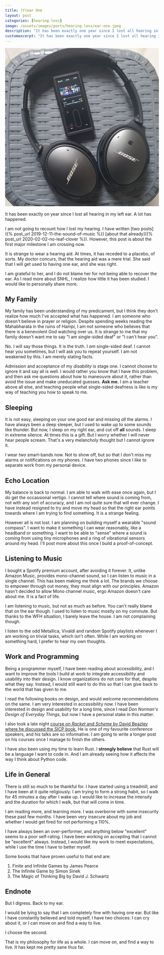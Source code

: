 ```yaml
---
title: (Y)ear One
layout: post
categories: [hearing-loss]
image: /assets/images/posts/hearing-loss/ear-one.jpeg
description: "It has been exactly one year since I lost all hearing in my left ear. Here's how I am coping."
customexcerpt: "It has been exactly one year since I lost all hearing in my left ear."
---
```


![Headphones image](/assets/images/posts/hearing-loss/ear-one.jpeg)

It has been exactly on year since I lost all hearing in my left ear. A lot has happened.

I am not going to recount how I lost my hearing. I have written
[two posts]({% post_url 2019-12-11-the-sound-of-music %})
[about that already]({% post_url 2020-02-02-no-leaf-clover %}).
However, this post is about the first major milestone I am crossing now.

It is strange to wear a hearing aid. At times, it has receded to a placebo, of sorts.
My doctor concurs, that the hearing aid was a mere trial.
She said that I will get used to having one ear, and she was right.

I am grateful to her, and I do not blame her for not being able to recover the ear.
As I read more about SNHL, I realize how little it has been studied. I would like to personally share more.


## My Family

My family has been understanding of my predicament, but I think they don't realize how much I've accepted what
has happened. I am someone who doesn't believe in prayer or religion. Despite spending weeks reading the Mahabharata
in the ruins of Hampi, I am not someone who believes that there is a benevolent God watching over us.
It is strange to me that my family doesn't want me to say "I am single-sided deaf" or "I can't hear you".

No. I will say those things. It is the truth. I *am* single-sided deaf. I cannot hear you sometimes,
but I will ask you to repeat yourself. I am not weakened by this. I am merely stating facts.

Admission and acceptance of my *disability* is stage one. I cannot choose to ignore it and say all is well.
I would rather you know that I have this problem, and then ask me questions about how to maneouvre about it,
rather than avoid the issue and make uneducated guesses. **Ask me.** I am a teacher above all else, and teaching
people what single-sided deafness is like is my way of teaching you how to speak to me.

## Sleeping

It is not easy, sleeping on your one good ear and missing *all* the alarms. I have always been a deep sleeper,
but I used to wake up to some sounds like thunder. But now, I sleep on my right ear, and cut off **all** sounds.
I sleep in extreme silence. At times this is a gift. But I worry whether I will never hear people scream.
That's a very melancholy thought but I cannot ignore it.

I wear *two* smart-bands now. Not to show off, but so that I don't miss my alarms or notifications on my phones.
I have two phones since I like to separate work from my personal device.

## Echo Location

My balance is back to normal. I am able to walk with ease once again, but I do get the occassional vertigo.
I cannot tell where sound is coming from, not with any sort of accuracy, and I am not quite sure that will ever change.
I have instead resigned to try and move my head so that the right ear points towards where I am trying to find something.
It is a strange feeling.

However all is not lost. I am planning on building myself a wearable "sound compass". I want to make it something I can
wear reasonably, like a headband or something. I want to be able to "sense" where a sound is coming from using tiny microphones and a ring of vibrational sensors around my head. I'll post more about this once I build a proof-of-concept.

## Listening to Music

I bought a Spotify premium account, after avoiding it forever.
It, unlike Amazon Music, provides mono-channel sound, so I can listen to music in a single channel.
This has been making me think a lot. The brands we choose to empower through out money, they must align with our principles.
Amazon hasn't decided to allow Mono channel music, ergo Amazon doesn't care about me. It is a fact of life.

I am listening to music, but not as much as before. You can't really blame that on the ear though. I used to listen
to music mostly on my commute. But thanks to the WFH situation, I barely leave the house. I am not complaining though.

I listen to the odd Metallica, Vivaldi and random Spotify playlists whenever I am working on trivial tasks, which isn't
often. While I am working on something hard, I prefer to hear my own thoughts.

## Work and Programming

Being a programmer myself, I have been reading about accessibility,
and I want to improve the tools I build at work to integrate accessibility and usability into their design.
I know organizations do not care for that, despite what they say.
Instead, I would still want to do this so that I can give back to the world that has given to me.

I read the following books on design, and would welcome recommendations on the same.
I am very interested in accessibility now. I have been interested in design and usability for a long time,
since I read *Don Norman's Design of Everyday Things*, but now I have a personal stake in this matter.

I also took a late night [course on *Racket* and *Scheme* by David Beazley where he discussed the SICP book.](http://dabeaz.com/sicp.html)
He is one of my favourite conference speakers, and his talks are so informative.
I am going to write a longer post on his courses once I manage to finish the others.

I have also been using my time to learn Rust. I **strongly believe** that Rust will be a language I want to code in.
And I am already seeing how it affects the way I think about Python code.

## Life in General

There is still so much to be thankful for. I have started using a treadmill, and I have been at it quite religiously.
I am trying to form a strong habit, so I walk for 45 minutes a day after I wake up.
I would like to increase the intensity and the duration for which I walk, but that will come in time.

I am reading more, and learning more. I was overborne with some insecurity these past few months.
I have been very insecure about my job and whether I would get fired for not performing a 110%.

I have always been an over-performer, and anything below "excellent" seems to a poor self-rating.
I have been working on accepting that I cannot be "excellent" always.
Instead, I would like my work to meet expectations, while I use the time I have to better myself.

Some books that have proven useful to that end are:

1. Finite and Infinite Games by James Pearce
2. The Infinite Game by Simon Sinek
3. The Magic of Thinking Big by David J. Schwartz

## Endnote

But I digress. Back to my ear.

I would be lying to say that I am completely fine with having one ear.
But like I have constantly believed and told myself, I have two choices:
I can cry about it, or I can move on and find a way to live.

I choose the second.

That is my philosophy for life as a whole. I can move on, and find a way to live.
It has kept me pretty sane thus far.
